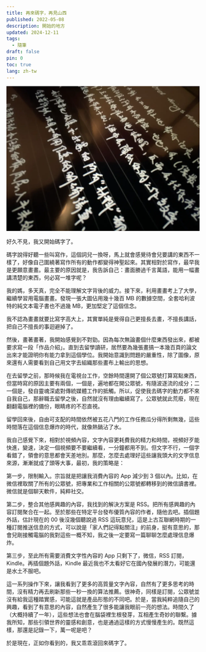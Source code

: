 ```yaml
---
title: 再來碼字，再見山西
published: 2022-05-08
description: 開始的地方
updated: 2024-12-11
tags:
  - 隨筆
draft: false
pin: 0
toc: true
lang: zh-tw
---
```


![](./_images/再来码字，再见山西-1754470929070.webp)

好久不見，我又開始碼字了。

碼字說得好聽一些叫寫作，這個詞兒一換呀，馬上就會感覺待會兒要講的東西不一樣了，好像自己圍繞著寫作所有的動作都變得神聖起來。其實相對於寫作，最早我是更願意畫畫。最主要的原因就是，我告訴自己：畫面勝過千言萬語，能用一幅畫講清楚的東西，何必寫一堆字呢？

我的媽，多天真，完全不能理解文字背後的威力。接下來，利用畫畫考上了大學，繼續學習用電腦畫畫。發現一張大圖佔用幾十幾百 MB 的數據空間，全套哈利波特的純文本電子書也不過幾 MB，更加堅定了這個信念。

我不認為畫畫就要比寫字高大上，其實單純是覺得自己更擅長去畫，不擅長講話，把自己不擅長的事迴避掉了。

然後，畫著畫著，我開始感覺到不對勁。因為每次無論畫個什麼東西發出來，都被要求寫一段「作品介紹」。直到去留學讀研，居然要為幾張畫搞一本幾百頁的論文出來才能證明你有能力拿到這個學位。我開始意識到問題的嚴重性，除了圖像，原來還有人需要看到自己用文字去組織那些畫布上輸出的思想。

在去留學之前，那時候我在電視台工作，空餘時間還開了個公眾號打算寫點東西，但當時寫的原因主要有兩個，一個是，遍地都在開公眾號，有隨波逐流的成分；二一個是，發自靈魂深處對傳統媒體工作的抵觸。所以，促使我去碼字的動力都不來自我自己，那辭職去留學之後，自然就沒有理由繼續寫了。公眾號就此荒廢，現在翻翻電腦裡的備份，眼睛疼的不忍直視。

留學回來後，自由可支配的時間依然被五花八門的工作任務瓜分得所剩無幾，這些時間落在這個信息爆炸的時代，就像熱鍋沾了水。

我自己感覺下來，相對於視頻內容，文字內容更耗費我的精力和時間，視頻好歹能快進，變速，決定一個視頻要不要繼續看，一分鐘都用不到。但文字不行，一個字看錯了，領會的意思都會天差地別。那麼，怎麼去處理好這些讓我頭大的文字信息來源，漸漸就成了頭等大事，最初，我的策略是：

第一步，限制輸入。宗旨就是把讓我消費內容的 App 減少到 3 個以內。比如，在微信裡取關了所有的公眾號，把專業和工作相關的公眾號都轉移到的微信讀書裡。微信就是個聊天軟件，純粹社交。

第二步，整合其他感興趣的內容，我找到的解決方案是 RSS。把所有感興趣的內容訂閱聚合在一起。至於那些在特定平台發布優質內容的作者，隨他去吧。插個題外話，估計現在的 00 後沒幾個聽說過 RSS 這玩意兒，這是上古互聯網時期的一種訂閱推送信息的方式，可以說是「家人們記得點關注」的前身，挺有意思的，那會兒剛接觸電腦的我對這些一概不知，我之後一定要寫一篇聊聊怎麼處理信息爆炸。

第三步，至此所有需要消費文字性內容的 App 只剩下了，微信，RSS 訂閱，Kindle。再插個題外話，Kindle 最近我也不太看好它在國內發展的潛力，可能還是水土不服吧。

這一系列操作下來，讓我看到了更多的高質量文字內容，自然有了更多思考的時間，沒有精力再去刷新那些一秒一換的算法推薦。很神奇，同樣是訂閱，公眾號並沒有給我這種踏實感，可能這就是產品形態的不同吧。於是，當我純粹追隨自己的興趣，看到了有意思的內容，自然產生了很多能讓我眼前一亮的想法。時間久了（大概持續了一年），這些想法也會在腦袋裡生根發芽，互相產生奇妙的聯繫。據我所知，那些引領世界的靈感和創意，也是通過這樣的方式慢慢產生的。既然這樣，那還是記錄一下，萬一呢是吧？

於是現在，正如你看到的，我又乖乖滾回來碼字了。
